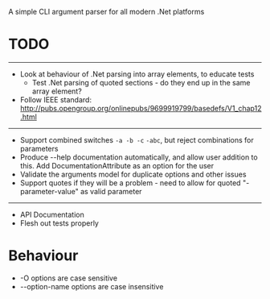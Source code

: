 A simple CLI argument parser for all modern .Net platforms

# TODO

---
* Look at behaviour of .Net parsing into array elements, to educate tests
	* Test .Net parsing of quoted sections - do they end up in the same array element?
* Follow IEEE standard: http://pubs.opengroup.org/onlinepubs/9699919799/basedefs/V1_chap12.html

---
* Support combined switches `-a -b -c` `-abc`, but reject combinations for parameters
* Produce --help documentation automatically, and allow user addition to this. Add DocumentationAttribute as an option for the user
* Validate the arguments model for duplicate options and other issues
* Support quotes if they will be a problem - need to allow for quoted "-parameter-value" as valid parameter

---
* API Documentation
* Flesh out tests properly


# Behaviour

* -O options are case sensitive
* --option-name options are case insensitive